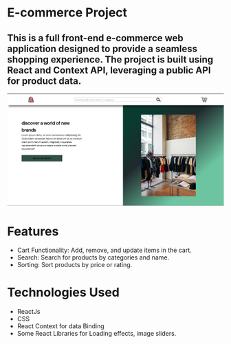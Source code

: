 # E-commerce Project
## This is a full front-end e-commerce web application designed to provide a seamless shopping experience. The project is built using React and Context API, leveraging a public API for product data.


![alt text](https://raw.githubusercontent.com/ahmed-M32/e-commerce-project/refs/heads/main/Screenshot%202025-01-25%20135256.png)
# Features
- Cart Functionality: Add, remove, and update items in the cart.
- Search: Search for products by categories and name.
- Sorting: Sort products by price or rating.
# Technologies Used
- ReactJs
- CSS
- React Context for data Binding
- Some React Libraries for Loading effects, image sliders.



